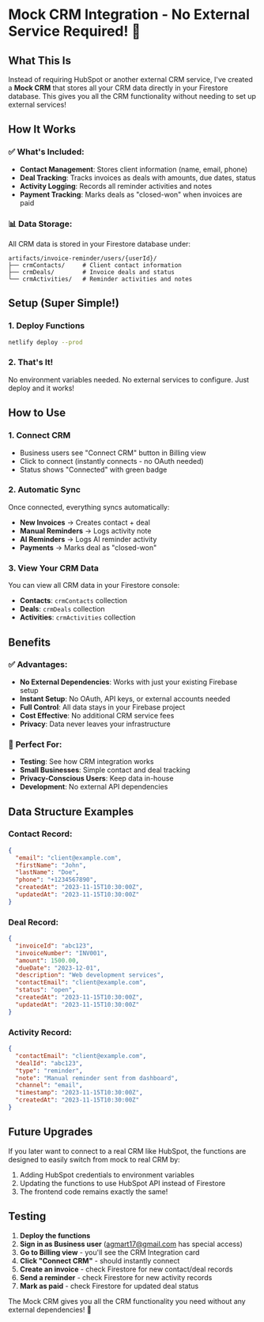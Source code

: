 # Mock CRM Integration - No External Service Required! 🎉

## What This Is
Instead of requiring HubSpot or another external CRM service, I've created a **Mock CRM** that stores all your CRM data directly in your Firestore database. This gives you all the CRM functionality without needing to set up external services!

## How It Works

### ✅ **What's Included:**
- **Contact Management**: Stores client information (name, email, phone)
- **Deal Tracking**: Tracks invoices as deals with amounts, due dates, status
- **Activity Logging**: Records all reminder activities and notes
- **Payment Tracking**: Marks deals as "closed-won" when invoices are paid

### 📊 **Data Storage:**
All CRM data is stored in your Firestore database under:
```
artifacts/invoice-reminder/users/{userId}/
├── crmContacts/     # Client contact information
├── crmDeals/        # Invoice deals and status
└── crmActivities/   # Reminder activities and notes
```

## Setup (Super Simple!)

### 1. Deploy Functions
```bash
netlify deploy --prod
```

### 2. That's It! 
No environment variables needed. No external services to configure. Just deploy and it works!

## How to Use

### 1. **Connect CRM**
- Business users see "Connect CRM" button in Billing view
- Click to connect (instantly connects - no OAuth needed)
- Status shows "Connected" with green badge

### 2. **Automatic Sync**
Once connected, everything syncs automatically:
- **New Invoices** → Creates contact + deal
- **Manual Reminders** → Logs activity note
- **AI Reminders** → Logs AI reminder activity  
- **Payments** → Marks deal as "closed-won"

### 3. **View Your CRM Data**
You can view all CRM data in your Firestore console:
- **Contacts**: `crmContacts` collection
- **Deals**: `crmDeals` collection  
- **Activities**: `crmActivities` collection

## Benefits

### ✅ **Advantages:**
- **No External Dependencies**: Works with just your existing Firebase setup
- **Instant Setup**: No OAuth, API keys, or external accounts needed
- **Full Control**: All data stays in your Firebase project
- **Cost Effective**: No additional CRM service fees
- **Privacy**: Data never leaves your infrastructure

### 🎯 **Perfect For:**
- **Testing**: See how CRM integration works
- **Small Businesses**: Simple contact and deal tracking
- **Privacy-Conscious Users**: Keep data in-house
- **Development**: No external API dependencies

## Data Structure Examples

### Contact Record:
```json
{
  "email": "client@example.com",
  "firstName": "John",
  "lastName": "Doe", 
  "phone": "+1234567890",
  "createdAt": "2023-11-15T10:30:00Z",
  "updatedAt": "2023-11-15T10:30:00Z"
}
```

### Deal Record:
```json
{
  "invoiceId": "abc123",
  "invoiceNumber": "INV001",
  "amount": 1500.00,
  "dueDate": "2023-12-01",
  "description": "Web development services",
  "contactEmail": "client@example.com",
  "status": "open",
  "createdAt": "2023-11-15T10:30:00Z",
  "updatedAt": "2023-11-15T10:30:00Z"
}
```

### Activity Record:
```json
{
  "contactEmail": "client@example.com",
  "dealId": "abc123",
  "type": "reminder",
  "note": "Manual reminder sent from dashboard",
  "channel": "email",
  "timestamp": "2023-11-15T10:30:00Z",
  "createdAt": "2023-11-15T10:30:00Z"
}
```

## Future Upgrades

If you later want to connect to a real CRM like HubSpot, the functions are designed to easily switch from mock to real CRM by:
1. Adding HubSpot credentials to environment variables
2. Updating the functions to use HubSpot API instead of Firestore
3. The frontend code remains exactly the same!

## Testing

1. **Deploy the functions**
2. **Sign in as Business user** (agmart17@gmail.com has special access)
3. **Go to Billing view** - you'll see the CRM Integration card
4. **Click "Connect CRM"** - should instantly connect
5. **Create an invoice** - check Firestore for new contact/deal records
6. **Send a reminder** - check Firestore for new activity records
7. **Mark as paid** - check Firestore for updated deal status

The Mock CRM gives you all the CRM functionality you need without any external dependencies! 🚀









